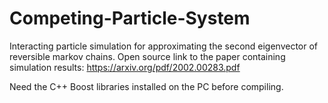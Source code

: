 # Competing-Particle-System
Interacting particle simulation for approximating the second eigenvector of reversible markov chains.
Open source link to the paper containing simulation results: https://arxiv.org/pdf/2002.00283.pdf


Need the C++ Boost libraries installed on the PC before compiling.
